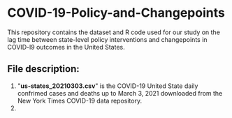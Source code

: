 # COVID-19-Policy-and-Changepoints
This repository contains the dataset and R code used for our study on the lag time between state-level policy interventions and changepoints in COVID-l9 outcomes in the United States.
## File description:
1. "**us-states_20210303.csv**" is the COVID-19 United State daily confrimed cases and deaths up to March 3, 2021 downloaded from the New York Times COVID-19 data repository.
2.
